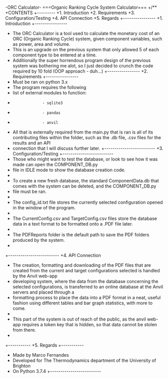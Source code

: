 -ORC Calculator-
===Organic Ranking Cycle System Calculator===
+/**
+CONTENTS
+---------
+1. Introduction
+2. Requirements
+3. Configuration/Testing
+4. API Connection
+5. Regards
+----------------
+1. Introduction
+----------------
+ The ORC Calculator is a tool used to calculate the monetary cost of an ORC (Organic Ranking Cycle) system, given component variables, such as power, area and volume.
+ This is an upgrade on the previous system that only allowed 5 of each component type to be entered at a time. 
+ Additionally the super horrendous program design of the previous system was bothering me alot, so I just decided to crunch the code required by 10 fold (OOP approach - duh...)
+----------------
+2. Requirements
+----------------
+ Must be ran on python 3.x
+ The program requires the following 
+ list of external modules to function:
+                  - sqlite3
+                  - pandas
+                  - anvil
+ All that is externally required from the main.py that is ran is all of its contributing files within the folder, such as the .db file, .csv files for the results and an API
+ connection that I will discuss further later.
+-------------------------
+3. Configuration/Testing
+-------------------------
+ Those who might want to test the database, or look to see how it was made can open the COMPONENT_DB.py
+ file in IDLE mode to show the database creation code.
+
+ To create a new fresh database, the standard ComponentData.db that comes with the system can be deleted, and the COMPONENT_DB.py
+ file must be ran.
+
+ The config_id.txt file stores the currently selected configuration opened in the window of the program.
+
+ The CurrentConfig.csv and TargetConfig.csv files store the database data in a text format to be formatted onto a .PDF file later.
+
+ The PDFReports folder is the default path to save the PDF folders produced by the system.
+
+-------------------------
+4. API Connection
+ The creation, formatting and downloading of the PDF files that are created from the current and target configurations selected is handled by the Anvil web-app
+ developing system, where the data from the database concerning the selected configurations, is transferred to an online database at the Anvil servers and placed through a
+ formatting process to place the data into a PDF format in a neat, useful fashion using different tables and bar graph statistics, with more to come.
+ 
+ This part of the system is out of reach of the public, as the anvil web-app requires a token key that is hidden, so that data cannot be stolen from there.
+ 
+-----------
+5. Regards
+-----------
+ Made by Marco Fernandes
+ Developed for The Thermodynamics department of the University of Brighton
+ On Python 3.7.4
+-------------------------
